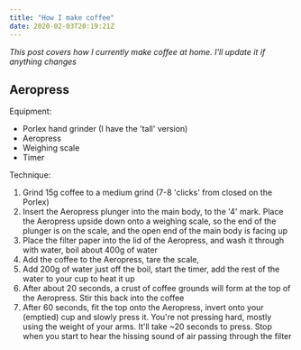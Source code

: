 ```yaml
---
title: "How I make coffee"
date: 2020-02-03T20:19:21Z
---
```


_This post covers how I currently make coffee at home. I'll update it if
anything changes_

## Aeropress

Equipment:

- Porlex hand grinder (I have the 'tall' version)
- Aeropress
- Weighing scale
- Timer

Technique:

1. Grind 15g coffee to a medium grind (7-8 'clicks' from closed on the Porlex)
2. Insert the Aeropress plunger into the main body, to the '4' mark. Place the
   Aeropress upside down onto a weighing scale, so the end of the plunger is on
   the scale, and the open end of the main body is facing up
3. Place the filter paper into the lid of the Aeropress, and wash it through
   with water, boil about 400g of water
4. Add the coffee to the Aeropress, tare the scale,
5. Add 200g of water just off the boil, start the timer, add the rest of the
   water to your cup to heat it up
6. After about 20 seconds, a crust of coffee grounds will form at the top of the
   Aeropress. Stir this back into the coffee
7. After 60 seconds, fit the top onto the Aeropress, invert onto your (emptied)
   cup and slowly press it. You're not pressing hard, mostly using the weight of
   your arms. It'll take ~20 seconds to press. Stop when you start to hear the
   hissing sound of air passing through the filter
